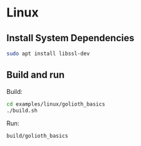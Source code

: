 # Linux

## Install System Dependencies

```sh
sudo apt install libssl-dev
```

## Build and run

Build:

```sh
cd examples/linux/golioth_basics
./build.sh
```

Run:

```sh
build/golioth_basics
```
